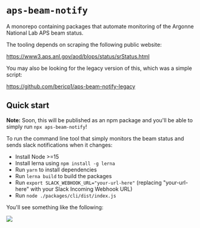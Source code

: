 # `aps-beam-notify`

A monorepo containing packages that automate monitoring of the Argonne National Lab
APS beam status.

The tooling depends on scraping the following public website:

https://www3.aps.anl.gov/aod/blops/status/srStatus.html

You may also be looking for the legacy version of this, which was a simple script:

https://github.com/bericp1/aps-beam-notify-legacy

## Quick start

**Note:** Soon, this will be published as an npm package and you'll be able to simply run `npx aps-beam-notify`!

To run the command line tool that simply monitors the beam status and sends slack notifications
when it changes:

- Install Node >=15
- Install lerna using `npm install -g lerna`
- Run `yarn` to install dependencies
- Run `lerna build` to build the packages
- Run `export SLACK_WEBHOOK_URL="your-url-here"` (replacing "your-url-here" with your Slack Incoming Webhook URL)
- Run `node ./packages/cli/dist/index.js`

You'll see something like the following:

![](https://d.pr/i/rOKGTu.png)
